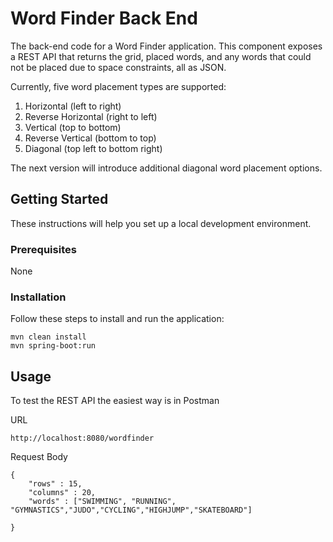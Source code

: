 # Word Finder Back End

The back-end code for a Word Finder application. This component exposes a REST API that returns the grid, placed words, and any words that could not be placed due to space constraints, all as JSON.

Currently, five word placement types are supported:

<ol>
<li>Horizontal (left to right)</li>
<li>Reverse Horizontal (right to left)</li>
<li>Vertical (top to bottom)</li>
<li>Reverse Vertical (bottom to top)</li>
<li>Diagonal (top left to bottom right)</li>
</ol>

The next version will introduce additional diagonal word placement options.

## Getting Started

These instructions will help you set up a local development environment.

### Prerequisites

None


### Installation

Follow these steps to install and run the application:

```
mvn clean install
mvn spring-boot:run
```


## Usage

To test the REST API the easiest way is in Postman

URL

```
http://localhost:8080/wordfinder
```

Request Body

```
{
    "rows" : 15,
    "columns" : 20,
    "words" : ["SWIMMING", "RUNNING", "GYMNASTICS","JUDO","CYCLING","HIGHJUMP","SKATEBOARD"]

}
```



